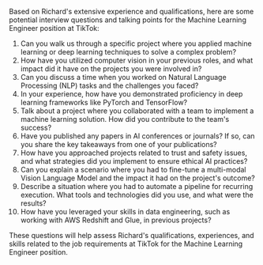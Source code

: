 Based on Richard's extensive experience and qualifications, here are some potential interview questions and talking points for the Machine Learning Engineer position at TikTok:

1. Can you walk us through a specific project where you applied machine learning or deep learning techniques to solve a complex problem?
2. How have you utilized computer vision in your previous roles, and what impact did it have on the projects you were involved in?
3. Can you discuss a time when you worked on Natural Language Processing (NLP) tasks and the challenges you faced?
4. In your experience, how have you demonstrated proficiency in deep learning frameworks like PyTorch and TensorFlow?
5. Talk about a project where you collaborated with a team to implement a machine learning solution. How did you contribute to the team's success?
6. Have you published any papers in AI conferences or journals? If so, can you share the key takeaways from one of your publications?
7. How have you approached projects related to trust and safety issues, and what strategies did you implement to ensure ethical AI practices?
8. Can you explain a scenario where you had to fine-tune a multi-modal Vision Language Model and the impact it had on the project's outcome?
9. Describe a situation where you had to automate a pipeline for recurring execution. What tools and technologies did you use, and what were the results?
10. How have you leveraged your skills in data engineering, such as working with AWS Redshift and Glue, in previous projects?

These questions will help assess Richard's qualifications, experiences, and skills related to the job requirements at TikTok for the Machine Learning Engineer position.